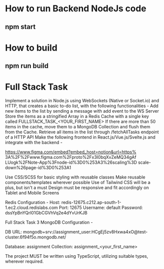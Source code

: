 # How to run Backend NodeJs code 

## npm start

# How to build

## npm run build

# Full Stack Task 

Implement a solution in Node.js using WebSockets (Native or Socket.io)
and HTTP, that creates a basic to-do list, with the following
functionalities -
Add new items to the list by sending a message with add event to the
WS Server
Store the items as a stringified Array in a Redis Cache with a single key
called FULLSTACK_TASK_<YOUR_FIRST_NAME>
If there are more than 50 items in the cache, move them to a MongoDB
Collection and flush them from the Cache.
Retrieve all items in the list through /fetchAllTasks endpoint of a HTTP
API
Make the following frontend in React.js/Vue.js/Svelte.js and integrate
with the backend -

https://www.figma.com/embed?embed_host=notion&url=https%
3A%2F%2Fwww.figma.com%2Fproto%2Fx3I0bqXvZeMQ34gAf
LUogk%2FNote-App%3Fnode-id%3D0%253A3%26scaling%3D
scale-down%26page-id%3D0%253A1

Use CSS/SCSS for basic styling with reusable classes
Make reusable components/templates wherever possible
Use of Tailwind CSS will be a plus, but isn't a must
Design must be responsive and fit accordingly on Tablet and Mobile
Screens

Redis Configuration -
Host: redis-12675.c212.ap-south-1-1.ec2.cloud.redislabs.com
Port: 12675
Username: default
Password: dssYpBnYQrl01GbCGVhVq2e4dYvUrKJB

Full Stack Task 3
MongoDB Configuration -

DB URL: mongodb+srv://assignment_user:HCgEj5zv8Hxwa4xO@test-
cluster.6f94f5o.mongodb.net/

Database: assignment
Collection: assignment_<your_first_name>

The project MUST be written using TypeScript, utilizing suitable types,
wherever required.
